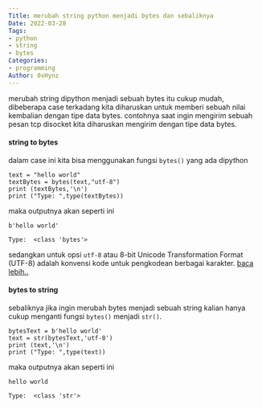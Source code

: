 ```yaml
---
Title: merubah string python menjadi bytes dan sebaliknya
Date: 2022-03-28
Tags:
- python
- string
- bytes
Categories:
- programming
Author: 0xHynz
---
```


merubah string dipython menjadi sebuah bytes itu cukup mudah, dibeberapa case terkadang
kita diharuskan untuk memberi sebuah nilai kembalian dengan tipe data bytes. contohnya
saat ingin mengirim sebuah pesan tcp disocket kita diharuskan mengirim dengan tipe data bytes.


#### string to bytes

dalam case ini kita bisa menggunakan fungsi `bytes()` yang ada dipython

```
text = "hello world"
textBytes = bytes(text,"utf-8")
print (textBytes,'\n')
print ("Type: ",type(textBytes))

```

maka outputnya akan seperti ini

```
b'hello world'

Type:  <class 'bytes'>
```
sedangkan untuk opsi `utf-8` atau 8-bit Unicode Transformation Format (UTF-8) 
adalah konvensi kode untuk pengkodean berbagai karakter. <a href="https://id.theastrologypage.com/8-bit-unicode-transformation-format">baca lebih..</a>

#### bytes to string
sebaliknya jika ingin merubah bytes menjadi sebuah string kalian hanya cukup menganti
fungsi `bytes()` menjadi `str()`.

```
bytesText = b'hello world'
text = str(bytesText,'utf-8')
print (text,'\n')
print ("Type: ",type(text))
```

maka outputnya akan seperti ini

```
hello world

Type:  <class 'str'>
```
